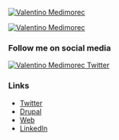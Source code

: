 [![Valentino Medimorec](https://github-profile-trophy.vercel.app/?username=valicm&column=-1)](https://github.com/ryo-ma/github-profile-trophy)

[![Valentino Medimorec](https://github-readme-stats.vercel.app/api?username=valicm&show_icons=true&count_private=true)](https://github.com/ryo-ma/github-profile-trophy)

### Follow me on social media
[![Valentino Medimorec Twitter](https://img.shields.io/twitter/follow/valic?logo=twitter)](https://twitter.com/intent/follow?screen_name=valic)

### Links
- [Twitter](https://twitter.com/valic)
- [Drupal](https://drupal.org/u/valic)
- [Web](https://vallic.com)
- [LinkedIn](https://www.linkedin.com/in/valentino.medimorec)
